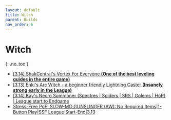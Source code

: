 ```yaml
---
layout: default
title: Witch
parent: Builds
nav_order: 6
---
```


# Witch
{: .no_toc }

 -  <a href="https://www.pathofexile.com/forum/view-thread/2661120" target="_blank">[3.14] ShakCentral's Vortex For Everyone <b>(One of the best leveling guides in the entire game)</b></a>
 -  <a href="https://www.pathofexile.com/forum/view-thread/1147951" target="_blank">[3.13] Enki's Arc Witch - a beginner friendly Lightning Caster <b>(Insanely strong early in the League)</b></a>
 -  <a href="https://www.pathofexile.com/forum/view-thread/2181275" target="_blank">[3.14] Kay's Necro Summoner (Spectres | Spiders | SRS | Golems | HoP) | League start to Endgame</a>
 -  <a href="https://www.pathofexile.com/forum/view-thread/3009698" target="_blank">Stress-Free PoE! SLOW-MO GUNSLINGER (AW): No Required Items|1-Button Play|SSF League Start-End|3.13</a>
